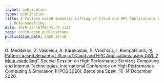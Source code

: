 ```yaml
---
layout: publication
types: publication
title: A Pattern-based Semantic Lifting of Cloud and HPC Applications using OWL
  2 Meta-modelling
date: 2020-12-10T09:41:40.112Z
tags: conference_publications
publication_date: 2020-12-10
---
```

G. Meditskos, Z. Vasileiou, A. Karakostas, S. Vrochidis, I. Kompatsiaris, “[A Pattern-based Semantic Lifting of Cloud and HPC Applications using OWL 2 Meta-modelling](https://www.researchgate.net/publication/344680136_A_Pattern-based_Semantic_Lifting_of_Cloud_and_HPC_Applications_using_OWL_2_Meta-modelling)”, Special Session on High Performance Services Computing and Internet Technologies, International Conference on High Performance Computing & Simulation (HPCS 2020), Barcelona Spain, 10-14 December 2020.